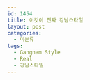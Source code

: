 ```yaml
---
id: 1454
title: 이것이 진짜 강남스타일
layout: post
categories:
  - 미분류
tags:
  - Gangnam Style
  - Real
  - 강남스타일
---
```

<div id="fb-root">
</div>



<div class="fb-post" data-href="https://www.facebook.com/video.php?v=672100096239119" data-width="466">
</div>
